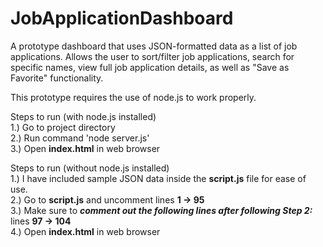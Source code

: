 # JobApplicationDashboard
A prototype dashboard that uses JSON-formatted data as a list of job applications. 
Allows the user to sort/filter job applications, search for specific names, view full job application details, 
as well as "Save as Favorite" functionality.

This prototype requires the use of node.js to work properly.

Steps to run (with node.js installed)<br/>
1.) Go to project directory<br/>
2.) Run command 'node server.js'<br/>
3.) Open **index.html** in web browser<br/>

Steps to run (without node.js installed)<br/>
1.) I have included sample JSON data inside the **script.js** file for ease of use.<br/>
2.) Go to **script.js** and uncomment lines **1 -> 95**<br/>
3.) Make sure to ***comment out the following lines after following Step 2:*** lines **97 -> 104**<br/>
4.) Open **index.html** in web browser<br/>
